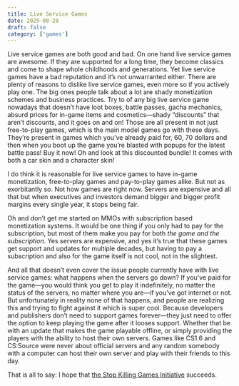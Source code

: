 ```yaml
---
title: Live Service Games
date: 2025-08-28
draft: false
category: ['games']
---
```


Live service games are both good and bad. On one hand live service games are awesome. If they are supported for a long time, they become classics and come to shape whole childhoods and generations. Yet live service games have a bad reputation and it’s not unwarranted either. There are plenty of reasons to dislike live service games, even more so if you actively play one. The big ones people talk about a lot are shady monetization schemes and business practices. Try to of any big live service game nowadays that doesn’t have loot boxes, battle passes, gacha mechanics, absurd prices for in-game items and cosmetics—shady “discounts” that aren’t discounts, and it goes on and on! Those are all present in not just free-to-play games, which is the main model games go with these days. They’re present in games which you’ve already paid for, 60, 70 dollars and then when you boot up the game you’re blasted with popups for the latest battle pass! Buy it now! Oh and look at this discounted bundle! It comes with both a car skin and a character skin! 

I do think it is reasonable for live service games to have in-game monetization, free-to-play games and pay-to-play games alike. But not as exorbitantly so. Not how games are right now. Servers are expensive and all that but when executives and investors demand bigger and bigger profit margins every single year, it stops being fair.

Oh and don’t get me started on MMOs with subscription based monetization systems. It would be one thing if you only had to pay for the subscription, but most of them make you pay for both *the game and the subscription*. Yes servers are expensive, and yes it’s true that these games get support and updates for multiple decades, but having to pay a subscription and also for the game itself is not cool, not in the slightest.

And all that doesn’t even cover the issue people currently have with live service games: what happens when the servers go down? If you’ve paid for the game—you would think you get to play it indefinitely, no matter the status of the servers, no matter where you are—if you’ve got internet or not. But unfortunately in reality none of that happens, and people are realizing this and trying to fight against it which is super cool. Because developers and publishers don’t need to support games forever—they just need to offer the option to keep playing the game after it looses support. Whether that be with an update that makes the game playable offline, or simply providing the players with the ability to host their own servers. Games like CS1.6 and CS:Source were never about official servers and any random somebody with a computer can host their own server and play with their friends to this day.

That is all to say: I hope that [the Stop Killing Games Initiative](https://www.stopkillinggames.com/eci) succeeds.
